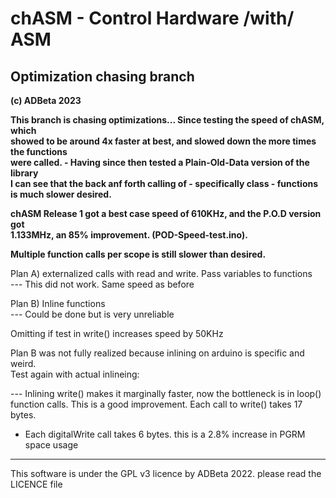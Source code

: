 # chASM - Control Hardware /with/ ASM 
## Optimization chasing branch 
<b> (c) ADBeta  2023</b>

<b> This branch is chasing optimizations... Since testing the speed of chASM, which  
showed to be around 4x faster at best, and slowed down the more times the functions  
were called. - Having since then tested a Plain-Old-Data version of the library  
I can see that the back anf forth calling of - specifically class - functions  
is much slower desired.  

chASM Release 1 got a best case speed of 610KHz, and the P.O.D version got  
1.133MHz, an 85% improvement. (POD-Speed-test.ino).  

Multiple function calls per scope is still slower than desired.</b>  

Plan A) externalized calls with read and write. Pass variables to functions  
--- This did not work. Same speed as before  

Plan B) Inline functions  
--- Could be done but is very unreliable  

Omitting if test in write() increases speed by 50KHz  

Plan B was not fully realized because inlining on arduino is specific and weird.  
Test again with actual inlineing:  

--- Inlining write() makes it marginally faster, now the bottleneck is in loop()  
function calls. This is a good improvement. Each call to write() takes 17 bytes.  
- Each digitalWrite call takes 6 bytes. this is a 2.8% increase in PGRM space usage  


--------------------------------------------------------------------------------
This software is under the GPL v3 licence by ADBeta 2022. please read the
LICENCE file
